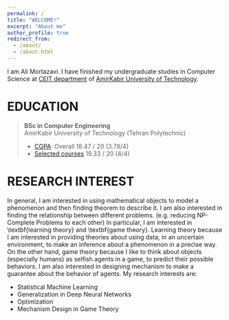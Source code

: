 ```yaml
---
permalink: /
title: "WELCOME!"
excerpt: "About me"
author_profile: true
redirect_from: 
  - /about/
  - /about.html
---
```

I am Ali Mortazavi. I have finished my undergraduate studies in Computer Science at [CEIT department](http://ceit.aut.ac.ir/autcms/home.htm?depurl=computer-engineering&lang=en) of [AmirKabir University of Technology](http://aut.ac.ir/aut/).
<br> 



EDUCATION
======
> **BSc in Computer Engineering** <br>
> AmirKabir University of Technology (Tehran Polytechnic)
> * [CGPA](https://github.com/AliMorty/AliMorty.github.io/raw/master/files/Transcript_Ali_Mortazavi.pdf):   Overall         18.47 / 20 (3.78/4)
> * [Selected courses](https://alimorty.github.io//education/)   19.33 / 20 (4/4) <br>
                                                                  
RESEARCH INTEREST
======
In general, I am interested in using mathematical objects to model a phenomenon and then finding theorem to describe it. I am also interested in finding the relationship between different problems. (e.g. reducing NP-Complete Problems to each other) In particular, I am interested in \textbf{learning theory} and \textbf{game theory}. Learning theory because I am interested in providing theories about using data, in an uncertain environment, to make an inference about a phenomenon in a precise way. On the other hand, game theory because I like to think about objects (especially humans) as selfish agents in a game, to predict their possible behaviors. I am also interested in designing mechanism to make a guarantee about the behavior of agents. 
My research interests are: <br>

*	Statistical Machine Learning
*	Generalization in Deep Neural Networks 
*	Optimization
*	Mechanism Design in Game Theory

[comment]: <> (This is a comment, it will not be included)
[comment]: <> (in  the output file unless you use it in)
[comment]: <> (a reference style link.)




  





